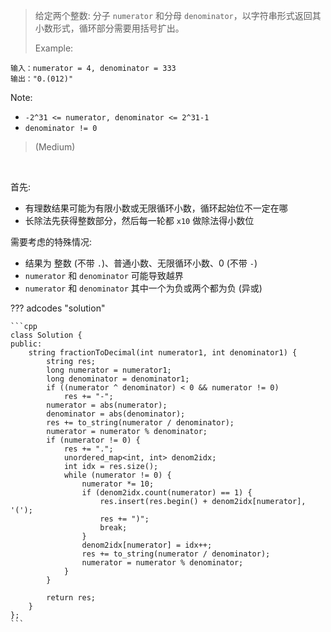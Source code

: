 <!-- prettier-ignore-start -->

> 给定两个整数: 分子 `numerator` 和分母 `denominator`，以字符串形式返回其小数形式，循环部分需要用括号扩出。 <br>
>
> Example: 
>
```
输入：numerator = 4, denominator = 333
输出："0.(012)"
```
Note:
>
-  `-2^31 <= numerator, denominator <= 2^31-1`
-  `denominator != 0`
>
>  (Medium)

<!-- prettier-ignore-end -->

<br>

首先:

-   有理数结果可能为有限小数或无限循环小数，循环起始位不一定在哪
-   长除法先获得整数部分，然后每一轮都 `x10` 做除法得小数位

需要考虑的特殊情况:

-   结果为 整数 (不带 `.`)、普通小数、无限循环小数、0 (不带 `-`)
-   `numerator` 和 `denominator` 可能导致越界
-   `numerator` 和 `denominator` 其中一个为负或两个都为负 (异或)

??? adcodes "solution"

    ```cpp
    class Solution {
    public:
        string fractionToDecimal(int numerator1, int denominator1) {
            string res;
            long numerator = numerator1;
            long denominator = denominator1;
            if ((numerator ^ denominator) < 0 && numerator != 0)
                res += "-";
            numerator = abs(numerator);
            denominator = abs(denominator);
            res += to_string(numerator / denominator);
            numerator = numerator % denominator;
            if (numerator != 0) {
                res += ".";
                unordered_map<int, int> denom2idx;
                int idx = res.size();
                while (numerator != 0) {
                    numerator *= 10;
                    if (denom2idx.count(numerator) == 1) {
                        res.insert(res.begin() + denom2idx[numerator], '(');
                        res += ")";
                        break;
                    }
                    denom2idx[numerator] = idx++;
                    res += to_string(numerator / denominator);
                    numerator = numerator % denominator;
                }
            }

            return res;
        }
    };
    ```
